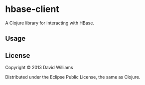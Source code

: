 # hbase-client

A Clojure library for interacting with HBase.

## Usage

## License

Copyright © 2013 David Williams

Distributed under the Eclipse Public License, the same as Clojure.
